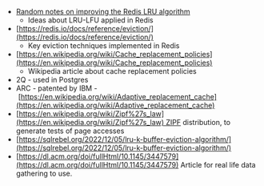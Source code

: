 
- [Random notes on improving the Redis LRU algorithm](http://antirez.com/news/109)
    - Ideas about LRU-LFU applied in Redis
- [https://redis.io/docs/reference/eviction/](https://redis.io/docs/reference/eviction/)
    - Key eviction techniques implemented in Redis
- [https://en.wikipedia.org/wiki/Cache_replacement_policies](https://en.wikipedia.org/wiki/Cache_replacement_policies)
    - Wikipedia article about cache replacement policies
- 2Q - used in Postgres
- ARC - patented by IBM - [https://en.wikipedia.org/wiki/Adaptive_replacement_cache](https://en.wikipedia.org/wiki/Adaptive_replacement_cache)
- [https://en.wikipedia.org/wiki/Zipf%27s_law](https://en.wikipedia.org/wiki/Zipf%27s_law) ZIPF distribution, to generate tests of page accesses
- [https://sqlrebel.org/2022/12/05/lru-k-buffer-eviction-algorithm/](https://sqlrebel.org/2022/12/05/lru-k-buffer-eviction-algorithm/)
- [https://dl.acm.org/doi/fullHtml/10.1145/3447579](https://dl.acm.org/doi/fullHtml/10.1145/3447579) Article for real life data gathering to use.